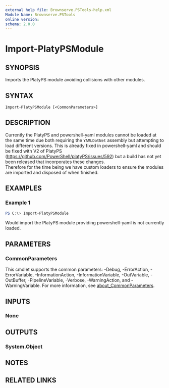 ```yaml
---
external help file: Brownserve.PSTools-help.xml
Module Name: Brownserve.PSTools
online version:
schema: 2.0.0
---
```


# Import-PlatyPSModule

## SYNOPSIS

Imports the PlatyPS module avoiding collisions with other modules.

## SYNTAX

```text
Import-PlatyPSModule [<CommonParameters>]
```

## DESCRIPTION

Currently the PlatyPS and powershell-yaml modules cannot be loaded at the same time due both requiring the `YAMLDotNet` assembly but attempting to load different versions. This is already fixed in powershell-yaml and should be fixed with V2 of PlatyPS (https://github.com/PowerShell/platyPS/issues/592) but a build has not yet been released that incorporates these changes.  
Therefore for the time being we have custom loaders to ensure the modules are imported and disposed of when finished. 

## EXAMPLES

### Example 1

```powershell
PS C:\> Import-PlatyPSModule
```

Would import the PlatyPS module providing powershell-yaml is not currently loaded.

## PARAMETERS

### CommonParameters

This cmdlet supports the common parameters: -Debug, -ErrorAction, -ErrorVariable, -InformationAction, -InformationVariable, -OutVariable, -OutBuffer, -PipelineVariable, -Verbose, -WarningAction, and -WarningVariable. For more information, see [about_CommonParameters](http://go.microsoft.com/fwlink/?LinkID=113216).

## INPUTS

### None

## OUTPUTS

### System.Object

## NOTES

## RELATED LINKS
